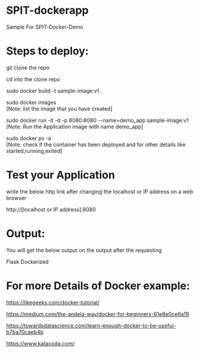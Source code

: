 # SPIT-dockerapp
Sample For SPIT-Docker-Demo


# Steps to deploy:

git clone the repo

cd into the clone repo

sudo docker build -t sample-image:v1 .

sudo docker images                                                  
[Note: list the image that you have created]

sudo docker run -it -d -p 8080:8080 --name=demo_app sample-image:v1  
[Note: Run the Application image with name demo_app]

sudo docker ps -a      
[Note: check if the container has been deployed and for other details like started,running,exited]


# Test your Application

write the below http link after changing the localhost or IP address on a web browser

http://[localhost or IP address]:8080


# Output:

You will get the below output on the output after the requesting


Flask Dockerized

 
# For more Details of Docker example:
  
https://likegeeks.com/docker-tutorial/

https://medium.com/the-andela-way/docker-for-beginners-61e8e0ce6a19

https://towardsdatascience.com/learn-enough-docker-to-be-useful-b7ba70caeb4b

https://www.katacoda.com/
